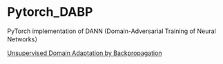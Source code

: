 # Pytorch_DABP

PyTorch implementation of DANN (Domain-Adversarial Training of Neural Networks）

[Unsupervised Domain Adaptation by Backpropagation](http://sites.skoltech.ru/compvision/projects/grl/files/paper.pdf)
